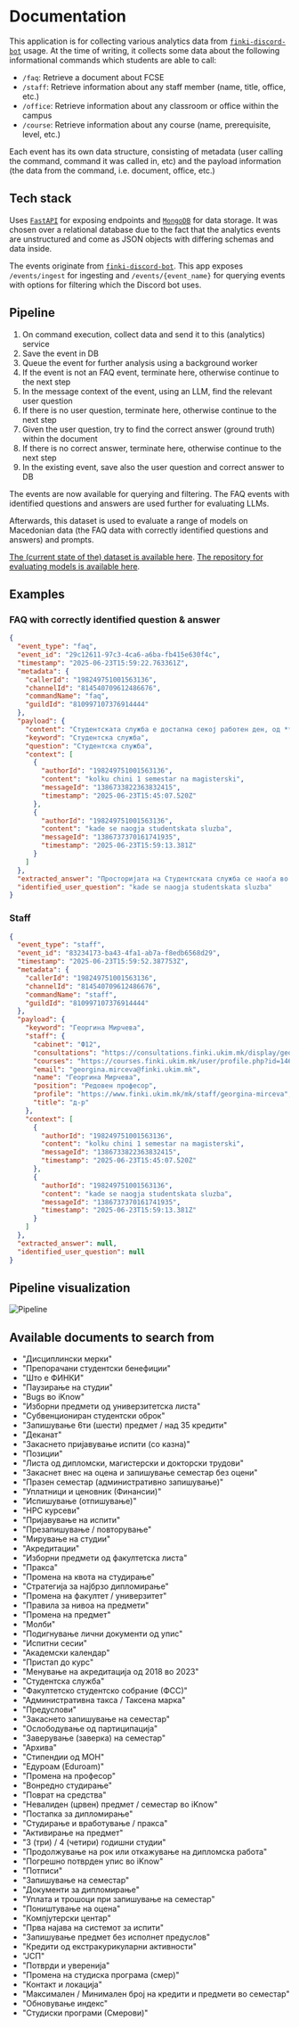 # Documentation

This application is for collecting various analytics data from [`finki-discord-bot`](https://github.com/finki-hub/finki-discord-bot) usage. At the time of writing, it collects some data about the following informational commands which students are able to call:

- `/faq`: Retrieve a document about FCSE
- `/staff`: Retrieve information about any staff member (name, title, office, etc.)
- `/office`: Retrieve information about any classroom or office within the campus
- `/course`: Retrieve information about any course (name, prerequisite, level, etc.)

Each event has its own data structure, consisting of metadata (user calling the command, command it was called in, etc) and the payload information (the data from the command, i.e. document, office, etc.)

## Tech stack

Uses [`FastAPI`](https://github.com/fastapi/fastapi) for exposing endpoints and [`MongoDB`](https://github.com/mongodb/mongo) for data storage. It was chosen over a relational database due to the fact that the analytics events are unstructured and come as JSON objects with differing schemas and data inside.

The events originate from [`finki-discord-bot`](https://github.com/finki-hub/finki-discord-bot). This app exposes `/events/ingest` for ingesting and `/events/{event_name}` for querying events with options for filtering which the Discord bot uses.

## Pipeline

1. On command execution, collect data and send it to this (analytics) service
2. Save the event in DB
3. Queue the event for further analysis using a background worker
4. If the event is not an FAQ event, terminate here, otherwise continue to the next step
5. In the message context of the event, using an LLM, find the relevant user question
6. If there is no user question, terminate here, otherwise continue to the next step
7. Given the user question, try to find the correct answer (ground truth) within the document
8. If there is no correct answer, terminate here, otherwise continue to the next step
9. In the existing event, save also the user question and correct answer to DB

The events are now available for querying and filtering. The FAQ events with identified questions and answers are used further for evaluating LLMs.

Afterwards, this dataset is used to evaluate a range of models on Macedonian data (the FAQ data with correctly identified questions and answers) and prompts.

[The (current state of the) dataset is available here](https://docs.google.com/spreadsheets/d/1usBMdSTUL7ANRboQk5uvwf4Gh_tL_B-MDLV9kHTuF4Q/edit?usp=sharing).
[The repository for evaluating models is available here](https://github.com/Delemangi/llms-evaluation).

## Examples

### FAQ with correctly identified question & answer

```json
{
  "event_type": "faq",
  "event_id": "29c12611-97c3-4ca6-a6ba-fb415e630f4c",
  "timestamp": "2025-06-23T15:59:22.763361Z",
  "metadata": {
    "callerId": "198249751001563136",
    "channelId": "814540709612486676",
    "commandName": "faq",
    "guildId": "810997107376914444"
  },
  "payload": {
    "content": "Студентската служба е достапна секој работен ден, од **09:00 до 12:00 часот**. Просторијата на Студентската служба се наоѓа во ТМФ, до кабинетот 117.\n\nКонтакт:\n- Електронска пошта: `studentski@finki.ukim.mk`\n- Број: `070 302 440` (ретко работи, само од 13:00 до 15:00 часот)",
    "keyword": "Студентска служба",
    "question": "Студентска служба",
    "context": [
      {
        "authorId": "198249751001563136",
        "content": "kolku chini 1 semestar na magisterski",
        "messageId": "1386733822363832415",
        "timestamp": "2025-06-23T15:45:07.520Z"
      },
      {
        "authorId": "198249751001563136",
        "content": "kade se naogja studentskata sluzba",
        "messageId": "1386737370161741935",
        "timestamp": "2025-06-23T15:59:13.381Z"
      }
    ]
  },
  "extracted_answer": "Просторијата на Студентската служба се наоѓа во ТМФ, до кабинетот 117.",
  "identified_user_question": "kade se naogja studentskata sluzba"
}
```

### Staff

```json
{
  "event_type": "staff",
  "event_id": "83234173-ba43-4fa1-ab7a-f8edb6568d29",
  "timestamp": "2025-06-23T15:59:52.387753Z",
  "metadata": {
    "callerId": "198249751001563136",
    "channelId": "814540709612486676",
    "commandName": "staff",
    "guildId": "810997107376914444"
  },
  "payload": {
    "keyword": "Георгина Мирчева",
    "staff": {
      "cabinet": "Ф12",
      "consultations": "https://consultations.finki.ukim.mk/display/georgina.mirceva",
      "courses": "https://courses.finki.ukim.mk/user/profile.php?id=1464",
      "email": "georgina.mirceva@finki.ukim.mk",
      "name": "Георгина Мирчева",
      "position": "Редовен професор",
      "profile": "https://www.finki.ukim.mk/mk/staff/georgina-mirceva",
      "title": "д-р"
    },
    "context": [
      {
        "authorId": "198249751001563136",
        "content": "kolku chini 1 semestar na magisterski",
        "messageId": "1386733822363832415",
        "timestamp": "2025-06-23T15:45:07.520Z"
      },
      {
        "authorId": "198249751001563136",
        "content": "kade se naogja studentskata sluzba",
        "messageId": "1386737370161741935",
        "timestamp": "2025-06-23T15:59:13.381Z"
      }
    ]
  },
  "extracted_answer": null,
  "identified_user_question": null
}
```

## Pipeline visualization

![Pipeline](./pipeline.png)

## Available documents to search from

- "Дисциплински мерки"
- "Препорачани студентски бенефиции"
- "Што е ФИНКИ"
- "Паузирање на студии"
- "Bugs во iKnow"
- "Изборни предмети од универзитетска листа"
- "Субвенциониран студентски оброк"
- "Запишување 6ти (шести) предмет / над 35 кредити"
- "Деканат"
- "Закаснето пријавување испити (со казна)"
- "Позиции"
- "Листа од дипломски, магистерски и докторски трудови"
- "Закаснет внес на оцена и запишување семестар без оцени"
- "Празен семестар (административно запишување)"
- "Уплатници и ценовник (Финансии)"
- "Испишување (отпишување)"
- "HPC курсеви"
- "Пријавување на испити"
- "Презапишување / повторување"
- "Мирување на студии"
- "Акредитации"
- "Изборни предмети од факултетска листа"
- "Пракса"
- "Промена на квота на студирање"
- "Стратегија за најбрзо дипломирање"
- "Промена на факултет / универзитет"
- "Правила за нивоа на предмети"
- "Промена на предмет"
- "Молби"
- "Подигнување лични документи од упис"
- "Испитни сесии"
- "Академски календар"
- "Пристап до курс"
- "Менување на акредитација од 2018 во 2023"
- "Студентска служба"
- "Факултетско студентско собрание (ФСС)"
- "Административна такса / Таксена марка"
- "Предуслови"
- "Закаснето запишување на семестар"
- "Ослободување од партиципација"
- "Заверување (заверка) на семестар"
- "Архива"
- "Стипендии од МОН"
- "Едуроам (Eduroam)"
- "Промена на професор"
- "Вонредно студирање"
- "Поврат на средства"
- "Невалиден (црвен) предмет / семестар во iKnow"
- "Постапка за дипломирање"
- "Студирање и вработување / пракса"
- "Активирање на предмет"
- "3 (три) / 4 (четири) годишни студии"
- "Продолжување на рок или откажување на дипломска работа"
- "Погрешно потврден упис во iKnow"
- "Потписи"
- "Запишување на семестар"
- "Документи за дипломирање"
- "Уплата и трошоци при запишување на семестар"
- "Поништување на оцена"
- "Компјутерски центар"
- "Прва најава на системот за испити"
- "Запишување предмет без исполнет предуслов"
- "Кредити од екстракурикуларни активности"
- "ЈСП"
- "Потврди и уверенија"
- "Промена на студиска програма (смер)"
- "Контакт и локација"
- "Максимален / Минимален број на кредити и предмети во семестар"
- "Обновување индекс"
- "Студиски програми (Смерови)"
